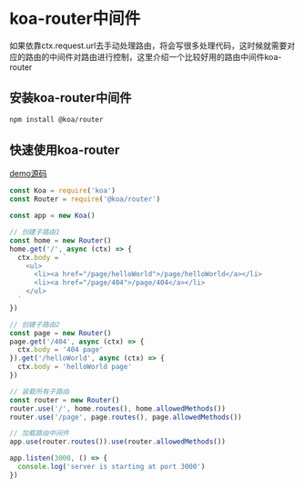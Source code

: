 # koa-router中间件

如果依靠ctx.request.url去手动处理路由，将会写很多处理代码，这时候就需要对应的路由的中间件对路由进行控制，这里介绍一个比较好用的路由中间件koa-router

## 安装koa-router中间件
```sh
npm install @koa/router
```

## 快速使用koa-router
[demo源码](./example/koa-router/index.js)

```js
const Koa = require('koa')
const Router = require('@koa/router')

const app = new Koa()

// 创建子路由1
const home = new Router()
home.get('/', async (ctx) => {
  ctx.body = `
    <ul>
      <li><a href="/page/helloWorld">/page/helloWorld</a></li>
      <li><a href="/page/404">/page/404</a></li>
    </ul>
  `
})

// 创建子路由2
const page = new Router()
page.get('/404', async (ctx) => {
  ctx.body = '404 page'
}).get('/helloWorld', async (ctx) => {
  ctx.body = 'helloWorld page'
})

// 装载所有子路由
const router = new Router()
router.use('/', home.routes(), home.allowedMethods())
router.use('/page', page.routes(), page.allowedMethods())

// 加载路由中间件
app.use(router.routes()).use(router.allowedMethods())

app.listen(3000, () => {
  console.log('server is starting at port 3000')
})
```
